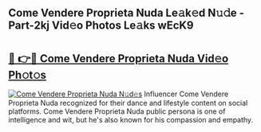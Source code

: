 ## Come Vendere Proprieta Nuda Le𝚊k𝚎d N𝚞𝚍e - Part-2kj Vid𝚎o Photos Le𝚊ks wEcK9

# <h2><a href="http://fbfazzu.evod.top/?m=Come+Vendere+Proprieta+Nuda">🔗 👉🔴 Come Vendere Proprieta Nuda Vid𝚎o Ph𝚘t𝚘s</a></h2>

[![Come Vendere Proprieta Nuda N𝚞d𝚎s](https://i.imgur.com/8V9OHl7.gif)](http://fbfazzu.evod.top/?m=Come+Vendere+Proprieta+Nuda)
Influencer Come Vendere Proprieta Nuda recognized for their dance and lifestyle content on social platforms. Come Vendere Proprieta Nuda public persona is one of intelligence and wit, but he's also known for his compassion and empathy. 
